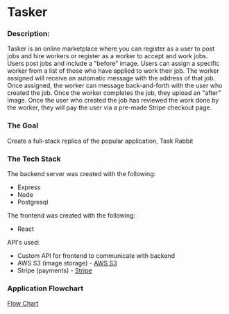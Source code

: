 # Tasker

### Description:
Tasker is an online marketplace where you can register as a user to post jobs and hire workers or register as a worker to accept and work jobs. Users post jobs and include a "before" image. Users can assign a specific worker from a list of those who have applied to work their job. The worker assigned will receive an automatic message with the address of that job. Once assigned, the worker can message back-and-forth with the user who created the job. Once the worker completes the job, they upload an "after" image. Once the user who created the job has reviewed the work done by the worker, they will pay the user via a pre-made Stripe checkout page.

### The Goal 
Create a full-stack replica of the popular application, Task Rabbit

### The Tech Stack
The backend server was created with the following: 
- Express
- Node
- Postgresql

The frontend was created with the following:
- React

API's used:
- Custom API for frontend to communicate with backend
- AWS S3 (image storage) - [AWS S3](https://aws.amazon.com/pm/serv-s3/?trk=fecf68c9-3874-4ae2-a7ed-72b6d19c8034&sc_channel=ps&ef_id=Cj0KCQjwm66pBhDQARIsALIR2zBcUaME3BSaFR5tJblTdI9SVPKhC9IRmTRzI0X1CmUlSgD5QKUFSv8aAk0NEALw_wcB:G:s&s_kwcid=AL!4422!3!536452728638!e!!g!!aws%20s3!11204620052!112938567994)
- Stripe (payments) - [Stripe](https://stripe.com/docs/api)

### Application Flowchart
[Flow Chart](./images/Capstone2_Flowchart.jpg)